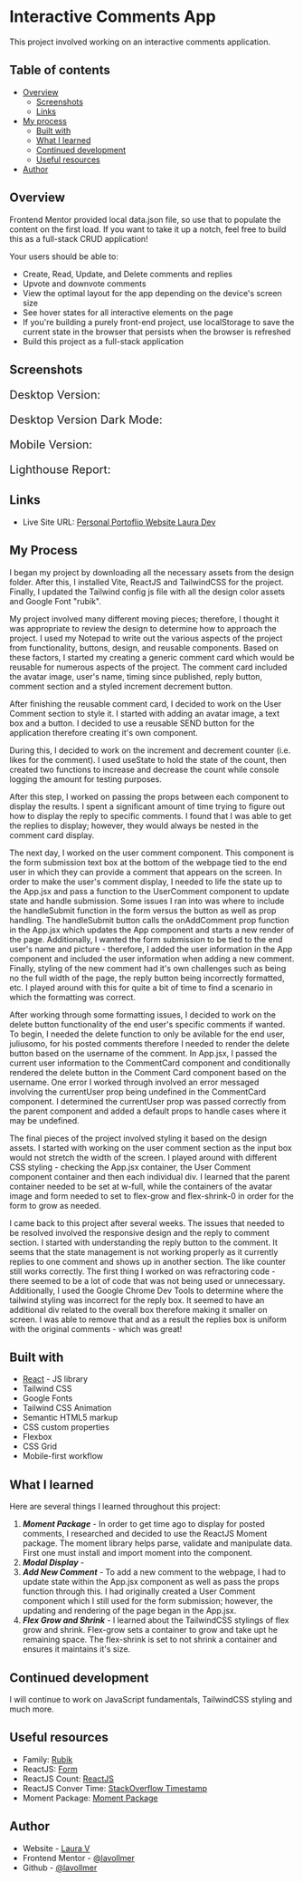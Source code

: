 # Interactive Comments App

This project involved working on an interactive comments application. 

## Table of contents

- [Overview](#overview)
  - [Screenshots](#screenshots)
  - [Links](#links)
- [My process](#my-process)
  - [Built with](#built-with)
  - [What I learned](#what-i-learned)
  - [Continued development](#continued-development)
  - [Useful resources](#useful-resources)
- [Author](#author)

## Overview
Frontend Mentor provided local data.json file, so use that to populate the content on the first load. If you want to take it up a notch, feel free to build this as a full-stack CRUD application!

Your users should be able to:

- Create, Read, Update, and Delete comments and replies
- Upvote and downvote comments
- View the optimal layout for the app depending on the device's screen size
- See hover states for all interactive elements on the page
- If you're building a purely front-end project, use localStorage to save the current state in the browser that persists when the browser is refreshed
- Build this project as a full-stack application

## Screenshots

<p style="font-size:20px;">Desktop Version:</p>

<p style="font-size:20px;">Desktop Version Dark Mode:</p>

<p style="font-size:20px;">Mobile Version:</p>

<p style="font-size:20px;">Lighthouse Report:</p>

## Links

- Live Site URL: [Personal Portoflio Website Laura Dev](https://lauradev-portfolio.netlify.app/)

## My Process

I began my project by downloading all the necessary assets from the design folder. After this, I installed Vite, ReactJS and TailwindCSS for the project. Finally, I updated the Tailwind config js file with all the design color assets and Google Font "rubik". 

My project involved many different moving pieces; therefore, I thought it was appropriate to review the design to determine how to approach the project. I used my Notepad to write out the various aspects of the project from functionality, buttons, design, and reusable components. Based on these factors, I started my creating a generic comment card which would be reusable for numerous aspects of the project. The comment card included the avatar image, user's name, timing since published, reply button, comment section and a styled increment decrement button. 

After finishing the reusable comment card, I decided to work on the User Comment section to style it. I started with adding an avatar image, a text box and a button. I decided to use a reusable SEND button for the application therefore creating it's own component. 

During this, I decided to work on the increment and decrement counter (i.e. likes for the comment). I used useState to hold the state of the count, then created two functions to increase and decrease the count while console logging the amount for testing purposes.

After this step, I worked on passing the props between each component to display the results. I spent a significant amount of time trying to figure out how to display the reply to specific comments. I found that I was able to get the replies to display; however, they would always be nested in the comment card display. 

The next day, I worked on the user comment component. This component is the form submission text box at the bottom of the webpage tied to the end user in which they can provide a comment that appears on the screen. In order to make the user's comment display, I needed to life the state up to the App.jsx and pass a function to the UserComment component to update state and handle submission. Some issues I ran into was where to include the handleSubmit function in the form versus the button as well as prop handling. The handleSubmit button calls the onAddComment prop function in the App.jsx which updates the App component and starts a new render of the page. Additionally, I wanted the form submission to be tied to the end user's name and picture - therefore, I added the user information in the App component and included the user information when adding a new comment. Finally, styling of the new comment had it's own challenges such as being no the full width of the page, the reply button being incorrectly formatted, etc. I played around with this for quite a bit of time to find a scenario in which the formatting was correct.

After working through some formatting issues, I decided to work on the delete button functionality of the end user's specific comments if wanted. To begin, I needed the delete function to only be avilable for the end user, juliusomo, for his posted comments therefore I needed to render the delete button based on the username of the comment. In App.jsx, I passed the current user information to the CommentCard component and conditionally rendered the delete button in the Comment Card component based on the username. One error I worked through involved an error messaged involving the currentUser prop being undefined in the CommentCard component. I determined the currentUser prop was passed correctly from the parent component and added a default props to handle cases where it may be undefined.

The final pieces of the project involved styling it based on the design assets. I started with working on the user comment section as the input box would not stretch the width of the screen. I played around with different CSS styling - checking the App.jsx container, the User Comment component container and then each individual div. I learned that the parent container needed to be set at w-full, while the containers of the avatar image and form needed to set to flex-grow and flex-shrink-0 in order for the form to grow as needed.

I came back to this project after several weeks. The issues that needed to be resolved involved the responsive design and the reply to comment section. I started with understanding the reply button to the comment. It seems that the state management is not working properly as it currently replies to one comment and shows up in another section. The like counter still works correctly. The first thing I worked on was refractoring code - there seemed to be a lot of code that was not being used or unnecessary. Additionally, I used the Google Chrome Dev Tools to determine where the tailwind styling was incorrect for the reply box. It seemed to have an additional div related to the overall box therefore making it smaller on screen. I was able to remove that and as a result the replies box is uniform with the original comments - which was great!

## Built with

- [React](https://reactjs.org/) - JS library
- Tailwind CSS
- Google Fonts
- Tailwind CSS Animation
- Semantic HTML5 markup
- CSS custom properties
- Flexbox
- CSS Grid
- Mobile-first workflow


## What I learned

Here are several things I learned throughout this project:

1. **_Moment Package_** - In order to get time ago to display for posted comments, I researched and decided to use the ReactJS Moment package. The moment library helps parse, validate and manipulate data. First one must install and import moment into the component.
2. **_Modal Display_** -
3. **_Add New Comment_** - To add a new comment to the webpage, I had to update state within the App.jsx component as well as pass the props function through this. I had originally created a User Comment component which I still used for the form submission; however, the updating and rendering of the page began in the App.jsx.
4. **_Flex Grow and Shrink_** - I learned about the TailwindCSS stylings of flex grow and shrink. Flex-grow sets a container to grow and take upt he remaining space. The flex-shrink is set to not shrink a container and ensures it maintains it's size.

## Continued development

I will continue to work on JavaScript fundamentals, TailwindCSS styling and much more.

## Useful resources

- Family: [Rubik](https://fonts.google.com/specimen/Rubik)
- ReactJS: [Form](https://react.dev/reference/react-dom/components/form)
- ReactJS Count: [ReactJS](https://www.quora.com/How-do-you-increase-and-decrease-number-on-button-click-in-React-Native)
- ReactJS Conver Time: [StackOverflow Timestamp](https://stackoverflow.com/questions/48689876/how-to-convert-timestamp-in-react-js)
- Moment Package: [Moment Package](https://www.npmjs.com/package/react-moment)

## Author

- Website - [Laura V](www.lauradeveloper.com)
- Frontend Mentor - [@lavollmer](https://www.frontendmentor.io/profile/lavollmer)
- Github - [@lavollmer](https://github.com/lavollmer)
